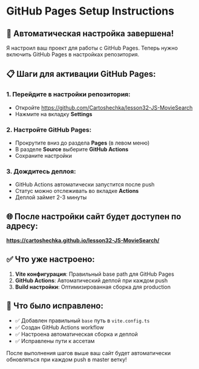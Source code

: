 # GitHub Pages Setup Instructions

## 🚀 Автоматическая настройка завершена!

Я настроил ваш проект для работы с GitHub Pages. Теперь нужно включить GitHub Pages в настройках репозитория.

## 📋 Шаги для активации GitHub Pages:

### 1. Перейдите в настройки репозитория:
- Откройте https://github.com/Cartoshechka/lesson32-JS-MovieSearch
- Нажмите на вкладку **Settings**

### 2. Настройте GitHub Pages:
- Прокрутите вниз до раздела **Pages** (в левом меню)
- В разделе **Source** выберите **GitHub Actions**
- Сохраните настройки

### 3. Дождитесь деплоя:
- GitHub Actions автоматически запустится после push
- Статус можно отслеживать во вкладке **Actions**
- Деплой займет 2-3 минуты

## 🌐 После настройки сайт будет доступен по адресу:
**https://cartoshechka.github.io/lesson32-JS-MovieSearch/**

## ✅ Что уже настроено:

1. **Vite конфигурация**: Правильный base path для GitHub Pages
2. **GitHub Actions**: Автоматический деплой при каждом push
3. **Build настройки**: Оптимизированная сборка для production

## 🔧 Что было исправлено:

- ✅ Добавлен правильный `base` путь в `vite.config.ts`
- ✅ Создан GitHub Actions workflow
- ✅ Настроена автоматическая сборка и деплой
- ✅ Исправлены пути к ассетам

После выполнения шагов выше ваш сайт будет автоматически обновляться при каждом push в master ветку!
